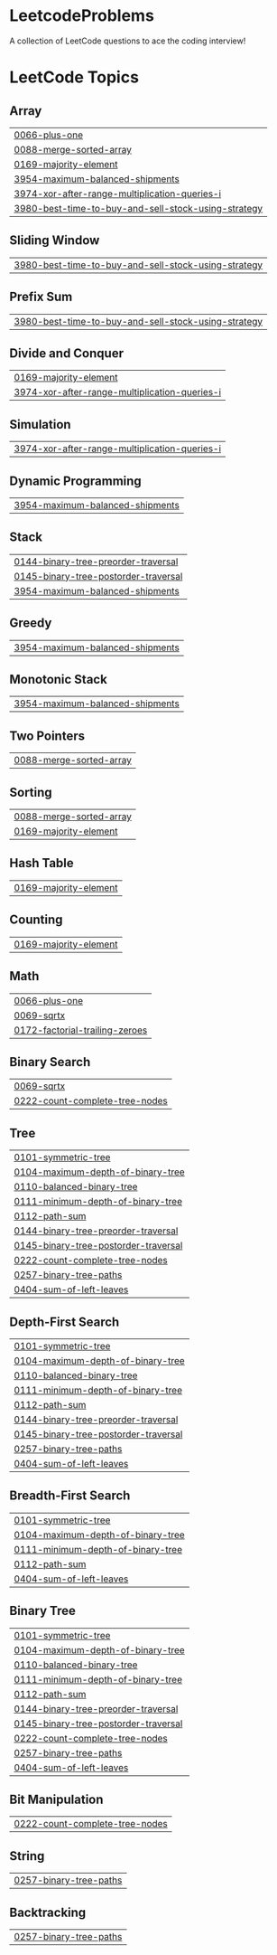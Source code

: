 # LeetcodeProblems
A collection of LeetCode questions to ace the coding interview! 

<!---LeetCode Topics Start-->
# LeetCode Topics
## Array
|  |
| ------- |
| [0066-plus-one](https://github.com/slumio/LeetcodeProblems/tree/master/0066-plus-one) |
| [0088-merge-sorted-array](https://github.com/slumio/LeetcodeProblems/tree/master/0088-merge-sorted-array) |
| [0169-majority-element](https://github.com/slumio/LeetcodeProblems/tree/master/0169-majority-element) |
| [3954-maximum-balanced-shipments](https://github.com/slumio/LeetcodeProblems/tree/master/3954-maximum-balanced-shipments) |
| [3974-xor-after-range-multiplication-queries-i](https://github.com/slumio/LeetcodeProblems/tree/master/3974-xor-after-range-multiplication-queries-i) |
| [3980-best-time-to-buy-and-sell-stock-using-strategy](https://github.com/slumio/LeetcodeProblems/tree/master/3980-best-time-to-buy-and-sell-stock-using-strategy) |
## Sliding Window
|  |
| ------- |
| [3980-best-time-to-buy-and-sell-stock-using-strategy](https://github.com/slumio/LeetcodeProblems/tree/master/3980-best-time-to-buy-and-sell-stock-using-strategy) |
## Prefix Sum
|  |
| ------- |
| [3980-best-time-to-buy-and-sell-stock-using-strategy](https://github.com/slumio/LeetcodeProblems/tree/master/3980-best-time-to-buy-and-sell-stock-using-strategy) |
## Divide and Conquer
|  |
| ------- |
| [0169-majority-element](https://github.com/slumio/LeetcodeProblems/tree/master/0169-majority-element) |
| [3974-xor-after-range-multiplication-queries-i](https://github.com/slumio/LeetcodeProblems/tree/master/3974-xor-after-range-multiplication-queries-i) |
## Simulation
|  |
| ------- |
| [3974-xor-after-range-multiplication-queries-i](https://github.com/slumio/LeetcodeProblems/tree/master/3974-xor-after-range-multiplication-queries-i) |
## Dynamic Programming
|  |
| ------- |
| [3954-maximum-balanced-shipments](https://github.com/slumio/LeetcodeProblems/tree/master/3954-maximum-balanced-shipments) |
## Stack
|  |
| ------- |
| [0144-binary-tree-preorder-traversal](https://github.com/slumio/LeetcodeProblems/tree/master/0144-binary-tree-preorder-traversal) |
| [0145-binary-tree-postorder-traversal](https://github.com/slumio/LeetcodeProblems/tree/master/0145-binary-tree-postorder-traversal) |
| [3954-maximum-balanced-shipments](https://github.com/slumio/LeetcodeProblems/tree/master/3954-maximum-balanced-shipments) |
## Greedy
|  |
| ------- |
| [3954-maximum-balanced-shipments](https://github.com/slumio/LeetcodeProblems/tree/master/3954-maximum-balanced-shipments) |
## Monotonic Stack
|  |
| ------- |
| [3954-maximum-balanced-shipments](https://github.com/slumio/LeetcodeProblems/tree/master/3954-maximum-balanced-shipments) |
## Two Pointers
|  |
| ------- |
| [0088-merge-sorted-array](https://github.com/slumio/LeetcodeProblems/tree/master/0088-merge-sorted-array) |
## Sorting
|  |
| ------- |
| [0088-merge-sorted-array](https://github.com/slumio/LeetcodeProblems/tree/master/0088-merge-sorted-array) |
| [0169-majority-element](https://github.com/slumio/LeetcodeProblems/tree/master/0169-majority-element) |
## Hash Table
|  |
| ------- |
| [0169-majority-element](https://github.com/slumio/LeetcodeProblems/tree/master/0169-majority-element) |
## Counting
|  |
| ------- |
| [0169-majority-element](https://github.com/slumio/LeetcodeProblems/tree/master/0169-majority-element) |
## Math
|  |
| ------- |
| [0066-plus-one](https://github.com/slumio/LeetcodeProblems/tree/master/0066-plus-one) |
| [0069-sqrtx](https://github.com/slumio/LeetcodeProblems/tree/master/0069-sqrtx) |
| [0172-factorial-trailing-zeroes](https://github.com/slumio/LeetcodeProblems/tree/master/0172-factorial-trailing-zeroes) |
## Binary Search
|  |
| ------- |
| [0069-sqrtx](https://github.com/slumio/LeetcodeProblems/tree/master/0069-sqrtx) |
| [0222-count-complete-tree-nodes](https://github.com/slumio/LeetcodeProblems/tree/master/0222-count-complete-tree-nodes) |
## Tree
|  |
| ------- |
| [0101-symmetric-tree](https://github.com/slumio/LeetcodeProblems/tree/master/0101-symmetric-tree) |
| [0104-maximum-depth-of-binary-tree](https://github.com/slumio/LeetcodeProblems/tree/master/0104-maximum-depth-of-binary-tree) |
| [0110-balanced-binary-tree](https://github.com/slumio/LeetcodeProblems/tree/master/0110-balanced-binary-tree) |
| [0111-minimum-depth-of-binary-tree](https://github.com/slumio/LeetcodeProblems/tree/master/0111-minimum-depth-of-binary-tree) |
| [0112-path-sum](https://github.com/slumio/LeetcodeProblems/tree/master/0112-path-sum) |
| [0144-binary-tree-preorder-traversal](https://github.com/slumio/LeetcodeProblems/tree/master/0144-binary-tree-preorder-traversal) |
| [0145-binary-tree-postorder-traversal](https://github.com/slumio/LeetcodeProblems/tree/master/0145-binary-tree-postorder-traversal) |
| [0222-count-complete-tree-nodes](https://github.com/slumio/LeetcodeProblems/tree/master/0222-count-complete-tree-nodes) |
| [0257-binary-tree-paths](https://github.com/slumio/LeetcodeProblems/tree/master/0257-binary-tree-paths) |
| [0404-sum-of-left-leaves](https://github.com/slumio/LeetcodeProblems/tree/master/0404-sum-of-left-leaves) |
## Depth-First Search
|  |
| ------- |
| [0101-symmetric-tree](https://github.com/slumio/LeetcodeProblems/tree/master/0101-symmetric-tree) |
| [0104-maximum-depth-of-binary-tree](https://github.com/slumio/LeetcodeProblems/tree/master/0104-maximum-depth-of-binary-tree) |
| [0110-balanced-binary-tree](https://github.com/slumio/LeetcodeProblems/tree/master/0110-balanced-binary-tree) |
| [0111-minimum-depth-of-binary-tree](https://github.com/slumio/LeetcodeProblems/tree/master/0111-minimum-depth-of-binary-tree) |
| [0112-path-sum](https://github.com/slumio/LeetcodeProblems/tree/master/0112-path-sum) |
| [0144-binary-tree-preorder-traversal](https://github.com/slumio/LeetcodeProblems/tree/master/0144-binary-tree-preorder-traversal) |
| [0145-binary-tree-postorder-traversal](https://github.com/slumio/LeetcodeProblems/tree/master/0145-binary-tree-postorder-traversal) |
| [0257-binary-tree-paths](https://github.com/slumio/LeetcodeProblems/tree/master/0257-binary-tree-paths) |
| [0404-sum-of-left-leaves](https://github.com/slumio/LeetcodeProblems/tree/master/0404-sum-of-left-leaves) |
## Breadth-First Search
|  |
| ------- |
| [0101-symmetric-tree](https://github.com/slumio/LeetcodeProblems/tree/master/0101-symmetric-tree) |
| [0104-maximum-depth-of-binary-tree](https://github.com/slumio/LeetcodeProblems/tree/master/0104-maximum-depth-of-binary-tree) |
| [0111-minimum-depth-of-binary-tree](https://github.com/slumio/LeetcodeProblems/tree/master/0111-minimum-depth-of-binary-tree) |
| [0112-path-sum](https://github.com/slumio/LeetcodeProblems/tree/master/0112-path-sum) |
| [0404-sum-of-left-leaves](https://github.com/slumio/LeetcodeProblems/tree/master/0404-sum-of-left-leaves) |
## Binary Tree
|  |
| ------- |
| [0101-symmetric-tree](https://github.com/slumio/LeetcodeProblems/tree/master/0101-symmetric-tree) |
| [0104-maximum-depth-of-binary-tree](https://github.com/slumio/LeetcodeProblems/tree/master/0104-maximum-depth-of-binary-tree) |
| [0110-balanced-binary-tree](https://github.com/slumio/LeetcodeProblems/tree/master/0110-balanced-binary-tree) |
| [0111-minimum-depth-of-binary-tree](https://github.com/slumio/LeetcodeProblems/tree/master/0111-minimum-depth-of-binary-tree) |
| [0112-path-sum](https://github.com/slumio/LeetcodeProblems/tree/master/0112-path-sum) |
| [0144-binary-tree-preorder-traversal](https://github.com/slumio/LeetcodeProblems/tree/master/0144-binary-tree-preorder-traversal) |
| [0145-binary-tree-postorder-traversal](https://github.com/slumio/LeetcodeProblems/tree/master/0145-binary-tree-postorder-traversal) |
| [0222-count-complete-tree-nodes](https://github.com/slumio/LeetcodeProblems/tree/master/0222-count-complete-tree-nodes) |
| [0257-binary-tree-paths](https://github.com/slumio/LeetcodeProblems/tree/master/0257-binary-tree-paths) |
| [0404-sum-of-left-leaves](https://github.com/slumio/LeetcodeProblems/tree/master/0404-sum-of-left-leaves) |
## Bit Manipulation
|  |
| ------- |
| [0222-count-complete-tree-nodes](https://github.com/slumio/LeetcodeProblems/tree/master/0222-count-complete-tree-nodes) |
## String
|  |
| ------- |
| [0257-binary-tree-paths](https://github.com/slumio/LeetcodeProblems/tree/master/0257-binary-tree-paths) |
## Backtracking
|  |
| ------- |
| [0257-binary-tree-paths](https://github.com/slumio/LeetcodeProblems/tree/master/0257-binary-tree-paths) |
<!---LeetCode Topics End-->